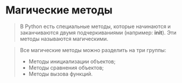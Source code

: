# Магические методы

> В Python есть специальные методы, которые начинаются и заканчиваются двумя подчеркиваниями (например: __init__). Эти методы называются магическими.

> Все магические методы можно разделить на три группы:
> - Методы инициализации объектов;
> - Методы сравнения объектов;
> - Методы вызова функций.

